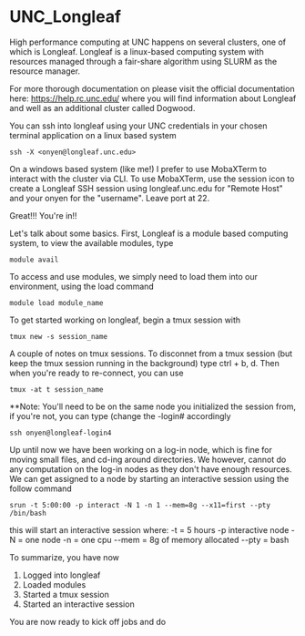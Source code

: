 # UNC_Longleaf

High performance computing at UNC happens on several clusters, one of which is Longleaf. Longleaf is a linux-based computing system with resources managed through a fair-share algorithm using SLURM as the resource manager.  

For more thorough documentation on please visit the official documentation here: https://help.rc.unc.edu/ where you will find information about Longleaf and well as an additional cluster called Dogwood. 

You can ssh into longleaf using your UNC credentials in your chosen terminal application on a linux based system

```
ssh -X <onyen@longleaf.unc.edu>
```
On a windows based system (like me!) I prefer to use MobaXTerm to interact with the cluster via CLI. To use MobaXTerm,  use the session icon to create a Longleaf SSH session using longleaf.unc.edu for "Remote Host" and your onyen for the "username". Leave port at 22. 

Great!!! You're in!!

Let's talk about some basics. First, Longleaf is a module based computing system, to view the available modules, type 
```
module avail
```

To access and use modules, we simply need to load them into our environment, using the load command 
```
module load module_name
```

To get started working on longleaf, begin a tmux session with 
```
tmux new -s session_name
```

A couple of notes on tmux sessions. To disconnet from a tmux session (but keep the tmux session running in the background) type ctrl + b, d. Then when you're ready to re-connect, you can use 
```
tmux -at t session_name
```
**Note: You'll need to be on the same node you initialized the session from, if you're not, you can type (change the -login# accordingly  
```
ssh onyen@longleaf-login4
```

Up until now we have been working on a log-in node, which is fine for moving small files, and cd-ing around directories. We however, cannot do any computation on the log-in nodes as they don't have enough resources. We can get assigned to a node by starting an interactive session using the follow command 
```
srun -t 5:00:00 -p interact -N 1 -n 1 --mem=8g --x11=first --pty /bin/bash
```

this will start an interactive session where:
-t = 5 hours 
-p interactive node 
-N = one node
-n = one cpu
--mem = 8g of memory allocated
--pty = bash

To summarize, you have now
1. Logged into longleaf
2. Loaded modules 
3. Started a tmux session
4. Started an interactive session

You are now ready to kick off jobs and do 
